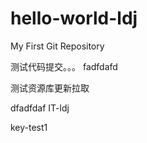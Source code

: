 # hello-world-ldj
My First Git Repository

测试代码提交。。。
fadfdafd


测试资源库更新拉取



dfadfdaf
IT-ldj

key-test1
